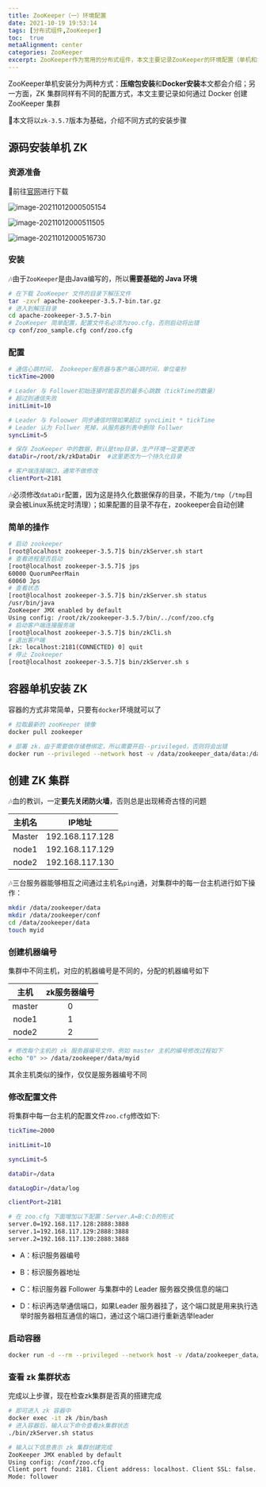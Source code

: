 ```yaml
---
title: ZooKeeper（一）环境配置
date: 2021-10-19 19:53:14
tags: [分布式组件,ZooKeeper]
toc:  true
metaAlignment: center
categories: ZooKeeper
excerpt: ZooKeeper作为常用的分布式组件，本文主要记录ZooKeeper的环境配置（单机和集群）
---
```

<!-- toc -->


ZooKeeper单机安装分为两种方式：**压缩包安装**和**Docker安装**本文都会介绍；另一方面，ZK 集群同样有不同的配置方式，本文主要记录如何通过 Docker 创建 ZooKeeper 集群

:dart:本文将以`zk-3.5.7`版本为基础，介绍不同方式的安装步骤

## 源码安装单机 ZK

### 资源准备

:book:前往[官网](https://zookeeper.apache.org/  )进行下载

![image-20211012000505154](/assets/images/zookeeper/image-20211012000505154.png)

![image-20211012000511505](/assets/images/zookeeper/image-20211012000511505.png)

![image-20211012000516730](/assets/images/zookeeper/image-20211012000516730.png)

### 安装

:notes:由于`ZooKeeper`是由Java编写的，所以**需要基础的 Java 环境**

```bash
# 在下载 ZooKeeper 文件的目录下解压文件
tar -zxvf apache-zookeeper-3.5.7-bin.tar.gz 
# 进入到解压目录
cd apache-zookeeper-3.5.7-bin
# ZooKeeper 简单配置，配置文件名必须为zoo.cfg，否则启动将出错
cp conf/zoo_sample.cfg conf/zoo.cfg
```

### 配置

```bash
# 通信心跳时间， Zookeeper服务器与客户端心跳时间，单位毫秒
tickTime=2000

# Leader 与 Follower初始连接时能容忍的最多心跳数（tickTime的数量）
# 超过则通信失败
initLimit=10

# Leader 与 Foloower 同步通信时限如果超过 syncLimit * tickTime
# Leader 认为 Follwer 死掉，从服务器列表中删除 Follwer
syncLimit=5

# 保存 ZooKeeper 中的数据，默认是tmp目录，生产环境一定要更改
dataDir=/root/zk/zkDataDir	#这里更改为一个持久化目录

# 客户端连接端口，通常不做修改
clientPort=2181
```

:notes:必须修改`dataDir`配置，因为这是持久化数据保存的目录，不能为`/tmp`（`/tmp`目录会被Linux系统定时清理）；如果配置的目录不存在，zookeeper会自动创建

### 简单的操作

```bash
# 启动 zookeeper
[root@localhost zookeeper-3.5.7]$ bin/zkServer.sh start
# 查看进程是否启动
[root@localhost zookeeper-3.5.7]$ jps
60000 QuorumPeerMain
60060 Jps
# 查看状态
[root@localhost zookeeper-3.5.7]$ bin/zkServer.sh status
/usr/bin/java
ZooKeeper JMX enabled by default
Using config: /root/zk/zookeeper-3.5.7/bin/../conf/zoo.cfg
# 启动客户端连接服务端
[root@localhost zookeeper-3.5.7]$ bin/zkCli.sh
# 退出客户端
[zk: localhost:2181(CONNECTED) 0] quit
# 停止 Zookeeper
[root@localhost zookeeper-3.5.7]$ bin/zkServer.sh s
```

## 容器单机安装 ZK

容器的方式非常简单，只要有`docker`环境就可以了

```bash
# 拉取最新的 zooKeeper 镜像
docker pull zookeeper

# 部署 zk，由于需要做存储卷绑定，所以需要开启--privileged，否则将会出错
docker run --privileged --network host -v /data/zookeeper_data/data:/data -v /data/zookeeper_data/conf:/conf  --name zk-2181 zookeeper
```

## 创建 ZK 集群

:notes:血的教训，一定**要先关闭防火墙**，否则总是出现稀奇古怪的问题

| 主机名 |     IP地址      |
| :----: | :-------------: |
| Master | 192.168.117.128 |
| node1  | 192.168.117.129 |
| node2  | 192.168.117.130 |

:notes:三台服务器能够相互之间通过主机名`ping`通，对集群中的每一台主机进行如下操作：

```bash
mkdir /data/zookeeper/data
mkdir /data/zookeeper/conf
cd /data/zookeeper/data
touch myid
```

### 创建机器编号

集群中不同主机，对应的机器编号是不同的，分配的机器编号如下

|  主机  | zk服务器编号 |
| :----: | :----------: |
| master |      0       |
| node1  |      1       |
| node2  |      2       |

```bash
# 修改每个主机的 zk 服务器编号文件，例如 master 主机的编号修改过程如下
echo "0" >> /data/zookeeper/data/myid
```

其余主机类似的操作，仅仅是服务器编号不同

### 修改配置文件

将集群中每一台主机的配置文件`zoo.cfg`修改如下:

```bash
tickTime=2000

initLimit=10

syncLimit=5

dataDir=/data

dataLogDir=/data/log

clientPort=2181

# 在 zoo.cfg 下面增加以下配置：Server.A=B:C:D的形式
server.0=192.168.117.128:2888:3888
server.1=192.168.117.129:2888:3888
server.2=192.168.117.130:2888:3888
```

- A：标识服务器编号

- B：标识服务器地址

- C：标识服务器 Follower 与集群中的 Leader 服务器交换信息的端口

- D：标识再选举通信端口，如果Leader 服务器挂了，这个端口就是用来执行选举时服务器相互通信的端口，通过这个端口进行重新选举leader

### 启动容器

```bash
docker run -d --rm --privileged --network host -v /data/zookeeper_data/data:/data -v /data/zookeeper_data/conf:/conf -p 2888:2888 -p 3888:3888  --name zk zookeeper
```

### 查看 zk 集群状态
完成以上步骤，现在检查zk集群是否真的搭建完成
```bash
# 即可进入 zk 容器中
docker exec -it zk /bin/bash
# 进入容器后，输入以下命令查看zk集群状态
./bin/zkServer.sh status

# 输入以下信息表示 zk 集群创建完成
ZooKeeper JMX enabled by default
Using config: /conf/zoo.cfg
Client port found: 2181. Client address: localhost. Client SSL: false.
Mode: follower
```